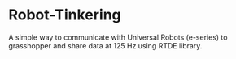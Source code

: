 # Robot-Tinkering
A simple way to communicate with Universal Robots (e-series) to grasshopper and share data at 125 Hz using RTDE library.
